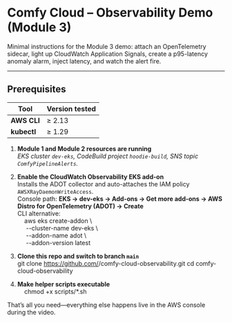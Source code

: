 # Comfy Cloud – Observability Demo (Module 3)

Minimal instructions for the Module 3 demo: attach an OpenTelemetry sidecar, light up CloudWatch Application Signals, create a p95-latency anomaly alarm, inject latency, and watch the alert fire.

---

## Prerequisites

| Tool | Version tested |
|------|----------------|
| **AWS CLI** | ≥ 2.13 |
| **kubectl** | ≥ 1.29 |

1. **Module 1 and Module 2 resources are running**  
   *EKS cluster `dev-eks`, CodeBuild project `hoodie-build`, SNS topic `ComfyPipelineAlerts`.*

2. **Enable the CloudWatch Observability EKS add-on**  
   Installs the ADOT collector and auto-attaches the IAM policy `AWSXRayDaemonWriteAccess`.  
   Console path: **EKS → dev-eks → Add-ons → Get more add-ons → AWS Distro for OpenTelemetry (ADOT) → Create**  
   CLI alternative:  
   &nbsp;&nbsp;&nbsp;&nbsp;aws eks create-addon \\  
   &nbsp;&nbsp;&nbsp;&nbsp;  --cluster-name dev-eks \\  
   &nbsp;&nbsp;&nbsp;&nbsp;  --addon-name adot \\  
   &nbsp;&nbsp;&nbsp;&nbsp;  --addon-version latest  

3. **Clone this repo and switch to branch `main`**  
git clone https://github.com/<your-handle>/comfy-cloud-observability.git
cd comfy-cloud-observability


5. **Make helper scripts executable**  
   &nbsp;&nbsp;&nbsp;&nbsp;chmod +x scripts/\*.sh  

That’s all you need—everything else happens live in the AWS console during the video.

